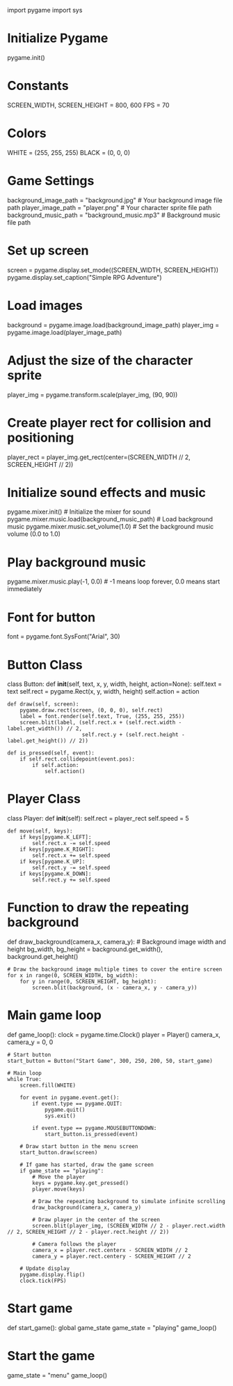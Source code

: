 import pygame
import sys

# Initialize Pygame
pygame.init()

# Constants
SCREEN_WIDTH, SCREEN_HEIGHT = 800, 600
FPS = 70

# Colors
WHITE = (255, 255, 255)
BLACK = (0, 0, 0)

# Game Settings
background_image_path = "background.jpg"  # Your background image file path
player_image_path = "player.png"  # Your character sprite file path
background_music_path = "background_music.mp3"  # Background music file path

# Set up screen
screen = pygame.display.set_mode((SCREEN_WIDTH, SCREEN_HEIGHT))
pygame.display.set_caption("Simple RPG Adventure")

# Load images
background = pygame.image.load(background_image_path)
player_img = pygame.image.load(player_image_path)

# Adjust the size of the character sprite 
player_img = pygame.transform.scale(player_img, (90, 90))  

# Create player rect for collision and positioning
player_rect = player_img.get_rect(center=(SCREEN_WIDTH // 2, SCREEN_HEIGHT // 2))

# Initialize sound effects and music
pygame.mixer.init()  # Initialize the mixer for sound
pygame.mixer.music.load(background_music_path)  # Load background music
pygame.mixer.music.set_volume(1.0)  # Set the background music volume (0.0 to 1.0)

# Play background music
pygame.mixer.music.play(-1, 0.0)  # -1 means loop forever, 0.0 means start immediately

# Font for button
font = pygame.font.SysFont("Arial", 30)

# Button Class
class Button:
    def __init__(self, text, x, y, width, height, action=None):
        self.text = text
        self.rect = pygame.Rect(x, y, width, height)
        self.action = action

    def draw(self, screen):
        pygame.draw.rect(screen, (0, 0, 0), self.rect)
        label = font.render(self.text, True, (255, 255, 255))
        screen.blit(label, (self.rect.x + (self.rect.width - label.get_width()) // 2, 
                            self.rect.y + (self.rect.height - label.get_height()) // 2))

    def is_pressed(self, event):
        if self.rect.collidepoint(event.pos):
            if self.action:
                self.action()

# Player Class
class Player:
    def __init__(self):
        self.rect = player_rect
        self.speed = 5

    def move(self, keys):
        if keys[pygame.K_LEFT]:
            self.rect.x -= self.speed
        if keys[pygame.K_RIGHT]:
            self.rect.x += self.speed
        if keys[pygame.K_UP]:
            self.rect.y -= self.speed
        if keys[pygame.K_DOWN]:
            self.rect.y += self.speed

# Function to draw the repeating background
def draw_background(camera_x, camera_y):
    # Background image width and height
    bg_width, bg_height = background.get_width(), background.get_height()

    # Draw the background image multiple times to cover the entire screen
    for x in range(0, SCREEN_WIDTH, bg_width):
        for y in range(0, SCREEN_HEIGHT, bg_height):
            screen.blit(background, (x - camera_x, y - camera_y))

# Main game loop
def game_loop():
    clock = pygame.time.Clock()
    player = Player()
    camera_x, camera_y = 0, 0

    # Start button
    start_button = Button("Start Game", 300, 250, 200, 50, start_game)

    # Main loop
    while True:
        screen.fill(WHITE)
        
        for event in pygame.event.get():
            if event.type == pygame.QUIT:
                pygame.quit()
                sys.exit()

            if event.type == pygame.MOUSEBUTTONDOWN:
                start_button.is_pressed(event)

        # Draw start button in the menu screen
        start_button.draw(screen)

        # If game has started, draw the game screen
        if game_state == "playing":
            # Move the player
            keys = pygame.key.get_pressed()
            player.move(keys)

            # Draw the repeating background to simulate infinite scrolling
            draw_background(camera_x, camera_y)

            # Draw player in the center of the screen
            screen.blit(player_img, (SCREEN_WIDTH // 2 - player.rect.width // 2, SCREEN_HEIGHT // 2 - player.rect.height // 2))

            # Camera follows the player
            camera_x = player.rect.centerx - SCREEN_WIDTH // 2
            camera_y = player.rect.centery - SCREEN_HEIGHT // 2

        # Update display
        pygame.display.flip()
        clock.tick(FPS)

# Start game
def start_game():
    global game_state
    game_state = "playing"
    game_loop()

# Start the game
game_state = "menu"
game_loop()
